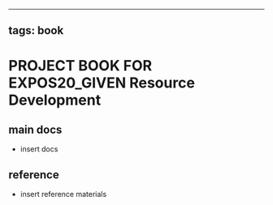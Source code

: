 
---
tags: book
---

PROJECT BOOK FOR EXPOS20_GIVEN Resource Development
===

main docs
---

- insert docs

reference
---

- insert reference materials

